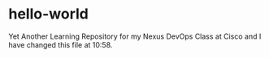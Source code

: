 # hello-world
Yet Another Learning Repository for my Nexus DevOps Class at Cisco
and I have changed this file at 10:58.
